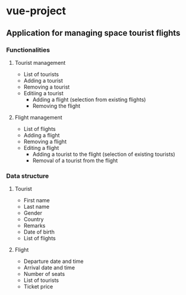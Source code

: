 # vue-project

## Application for managing space tourist flights

### Functionalities

1. Tourist management
   * List of tourists
   * Adding a tourist
   * Removing a tourist
   * Editiing a tourist          
     * Adding a flight (selection from existing flights)
     * Removing the flight
                    
2. Flight management
   * List of flights
   * Adding a flight
   * Removing a flight
   * Editing a flight          
     * Adding a tourist to the flight (selection of existing tourists)
     * Removal of a tourist from the flight

### Data structure

1. Tourist
   * First name
   * Last name
   * Gender
   * Country
   * Remarks
   * Date of birth
   * List of flights
          
2. Flight
   * Departure date and time
   * Arrival date and time
   * Number of seats
   * List of tourists
   * Ticket price
  
